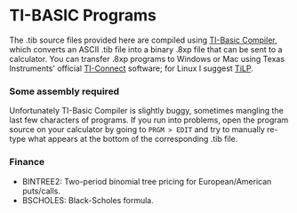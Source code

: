TI-BASIC Programs
=================

The .tib source files provided here are compiled using [TI-Basic Compiler](http://tibasic.sourceforge.net/), which converts an ASCII .tib file into a binary .8xp file that can be sent to a calculator. You can transfer .8xp programs to Windows or Mac using Texas Instruments' official [TI-Connect](http://education.ti.com/en/us/products/computer_software/connectivity-software/ti-connect-software/features/features-summary) software; for Linux I suggest [TiLP](http://lpg.ticalc.org/prj_tilp/).

### Some assembly required

Unfortunately TI-Basic Compiler is slightly buggy, sometimes mangling the last few characters of programs. If you run into problems, open the program source on your calculator by going to `PRGM > EDIT` and try to manually re-type what appears at the bottom of the corresponding .tib file.

### Finance

- BINTREE2: Two-period binomial tree pricing for European/American puts/calls.
- BSCHOLES: Black-Scholes formula.
